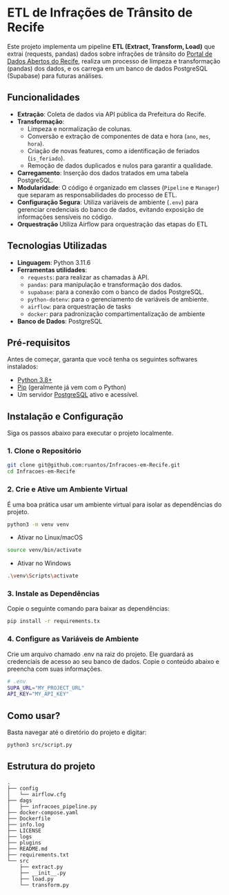 # ETL de Infrações de Trânsito de Recife

Este projeto implementa um pipeline **ETL (Extract, Transform, Load)** que extrai (requests, pandas) dados sobre infrações de trânsito do [Portal de Dados Abertos do Recife](http://dados.recife.pe.gov.br/), realiza um processo de limpeza e transformação (pandas) dos dados, e os carrega em um banco de dados PostgreSQL (Supabase) para futuras análises.

## Funcionalidades

- **Extração**: Coleta de dados via API pública da Prefeitura do Recife.
- **Transformação**:
    - Limpeza e normalização de colunas.
    - Conversão e extração de componentes de data e hora (`ano`, `mes`, `hora`).
    - Criação de novas features, como a identificação de feriados (`is_feriado`).
    - Remoção de dados duplicados e nulos para garantir a qualidade.
- **Carregamento**: Inserção dos dados tratados em uma tabela PostgreSQL.
- **Modularidade**: O código é organizado em classes (`Pipeline` e `Manager`) que separam as responsabilidades do processo de ETL.
- **Configuração Segura**: Utiliza variáveis de ambiente (`.env`) para gerenciar credenciais do banco de dados, evitando exposição de informações sensíveis no código.
- **Orquestração** Utiliza Airflow para orquestração das etapas do ETL

## Tecnologias Utilizadas

- **Linguagem**: Python 3.11.6
- **Ferramentas utilidades**:
    - `requests`: para realizar as chamadas à API.
    - `pandas`: para manipulação e transformação dos dados.
    - `supabase`: para a conexão com o banco de dados PostgreSQL.
    - `python-dotenv`: para o gerenciamento de variáveis de ambiente.
    - `airflow`: para orquestração de tasks
    - `docker`: para padronização compartimentalização de ambiente
- **Banco de Dados**: PostgreSQL

## Pré-requisitos

Antes de começar, garanta que você tenha os seguintes softwares instalados:
- [Python 3.8+](https://www.python.org/downloads/)
- [Pip](https://pip.pypa.io/en/stable/installation/) (geralmente já vem com o Python)
- Um servidor [PostgreSQL](https://www.postgresql.org/download/) ativo e acessível.

## Instalação e Configuração

Siga os passos abaixo para executar o projeto localmente.

### 1. Clone o Repositório
```bash
git clone git@github.com:ruantos/Infracoes-em-Recife.git
cd Infracoes-em-Recife
```

### 2. Crie e Ative um Ambiente Virtual

É uma boa prática usar um ambiente virtual para isolar as dependências do projeto.
```bash
python3 -m venv venv
```
- Ativar no Linux/macOS
```bash
source venv/bin/activate
```
- Ativar no Windows
```bash
.\venv\Scripts\activate
```
### 3. Instale as Dependências

Copie o seguinte comando para baixar as dependências:
```bash
pip install -r requirements.tx
```
### 4. Configure as Variáveis de Ambiente

Crie um arquivo chamado .env na raiz do projeto. Ele guardará as credenciais de acesso ao seu banco de dados. Copie o conteúdo abaixo e preencha com suas informações.
```bash
# .env
SUPA_URL="MY_PROJECT_URL"
API_KEY="MY_API_KEY"
```

## Como usar?

Basta navegar até o diretório do projeto e digitar:
```bash
python3 src/script.py
```

## Estrutura do projeto

```
.
├── config
│   └── airflow.cfg
├── dags
│   ├── infracoes_pipeline.py
├── docker-compose.yaml
├── Dockerfile
├── info.log
├── LICENSE
├── logs
├── plugins
├── README.md
├── requirements.txt
└── src
    ├── extract.py
    ├── __init__.py
    ├── load.py
    └── transform.py
```
